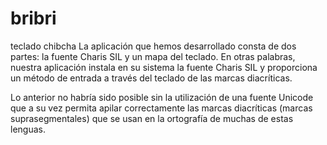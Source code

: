 # bribri
teclado chibcha 
La aplicación que hemos desarrollado consta de dos partes: la fuente Charis SIL y un mapa del teclado. En otras palabras, nuestra aplicación instala en su sistema la fuente Charis SIL y proporciona un método de entrada a través del teclado de las marcas  diacríticas.

Lo anterior no habría sido posible sin la utilización de una fuente Unicode que a su vez permita apilar correctamente las marcas diacríticas (marcas suprasegmentales) que se usan en la ortografía de muchas de estas lenguas.
